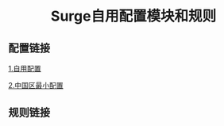<h1 align="center">Surge自用配置模块和规则</h1>

## 配置链接

[1.自用配置](https://raw.githubusercontent.com/MHY2253/surge/master/surge.conf)

[2.中国区最小配置](https://raw.githubusercontent.com/MHY2253/surge/master/最小配置.conf)

## 规则链接

